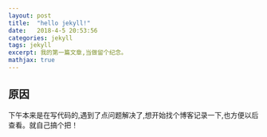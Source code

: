 ```yaml
---
layout: post
title:  "hello jekyll!"
date:   2018-4-5 20:53:56
categories: jekyll
tags: jekyll
excerpt: 我的第一篇文章,当做留个纪念。
mathjax: true
---
```


## 原因

   下午本来是在写代码的,遇到了点问题解决了,想开始找个博客记录一下,也方便以后查看。就自己搞个把！


